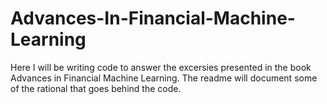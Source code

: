 # Advances-In-Financial-Machine-Learning

Here I will be writing code to answer the excersies presented in the book Advances in Financial Machine Learning. The readme will document some of the rational that goes behind the code.
